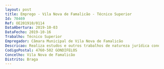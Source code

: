 ```yaml
--- 
layout: post
title: Emprego - Vila Nova de Famalicão - Técnico Superior
Id: 70469
Ref: OE201910/0114
DataAbertura: 2019-10-03
DataFecho: 2019-10-16
Trabalho: Técnico Superior
Empregador: Câmara Municipal de Vila Nova de Famalicão
Descricao: Realiza estudos e outros trabalhos de natureza jurídica conducentes à definição e concretização das políticas do município  elabora pareceres e informações sobre a interpretação e aplicação da legislação, bem como normas e regulamentos internos  recolhe, trata e difunde legislação, jurisprudência, doutrina e outra informação necessária ao serviço em que está integrado  pode ser incumbido de coordenar e superintender na atividade de outros profissionais e, bem assim, de acompanhar processos judiciais conjugado com o que consta do anexo a que se refere o n.º 2 do artigo 88.º da LTFP, para a carreira e categoria de Técnico Superior (Grau de complexidade funcional 3).
CodigoPostal: 4760-502 GONDIFELOS
Concelho: Vila Nova de Famalicão
Distrito: Braga
--- 
```

